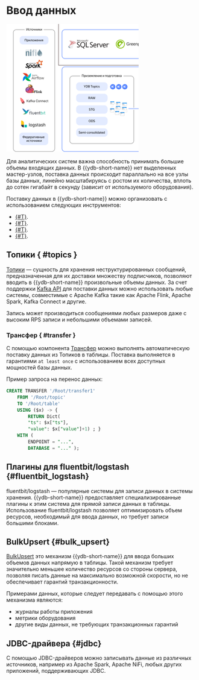 # Ввод данных

![](_includes/olap_ingest.png)

Для аналитических систем важна способность принимать большие объемы входящих данных. В {{ydb-short-name}} нет выделенных мастер-узлов, поставка данных происходит параллально на все узлы базы данных, линейно масштабируясь с ростом их количества, вплоть до сотен гигабайт в секунду (зависит от используемого оборудования).

Поставку данных в {{ydb-short-name}} можно организовать с использованием следующих инструментов:

- [{#T}](#topics).
- [{#T}](#fluentbit_logstash).
- [{#T}](#bulk_upsert).
- [{#T}](#jdbc).

## Топики { #topics }

[Топики](../../concepts/topic.md) — сущность для хранения неструктурированных сообщений, предназначенная для их доставки множеству подписчиков, позволяют вводить в {{ydb-short-name}} произвольные объемы данных. За счет поддержки [Kafka API](../../core/reference/kafka-api.md) для поставки данных можно использовать любые системы, совместимые с Apache Kafka такие как Apache Flink, Apache Spark, Kafka Connect и другие.

Запись может производиться сообщениями любых размеров даже с высоким RPS записи и небольшими объемами записей.

### Трансфер { #transfer }

С помощью компонента [Трансфер]() можно выполнять автоматическую поставку данных из Топиков в таблицы. Поставка выполняется в гарантиями `at least once` с использованием всех доступных мощностей базы данных.

Пример запроса на перенос данных:

```sql
CREATE TRANSFER '/Root/transfer1'
    FROM '/Root/topic'
    TO '/Root/table'
    USING ($x) -> {
        RETURN Dict(
        "ts": $x["ts"],
        "value": $x["value"]+1) ; }
    WITH (
        ENDPOINT = "...",
        DATABASE = "..." );
```

## Плагины для fluentbit/logstash {#fluentbit_logstash}

fluentbit/logstash — популярные системы для записи данных в системы хранения. {{ydb-short-name}} предоставляет специализированные плагины к этим система для прямой записи данных в таблицы. Использование fluentbit/logstash позволяет оптимизировать объем ресурсов, необходимый для ввода данных, но требует записи большими блоками.

## BulkUpsert {#bulk_upsert}

[BulkUpsert]() это механизм {{ydb-short-name}} для ввода больших объемов данных напрямую в таблицы. Такой механизм требует значительно меньшее количество ресурсов со стороны сервера, позволяя писать данные на максимально возможной скорости, но не обеспечивает гарантий транзакционности.

Примерами данных, которые следует передавать с помощью этого механизма являются:

- журналы работы приложения
- метрики оборудования
- другие виды данных, не требующих транзакционных гарантий

## JDBC-драйвера {#jdbc}

С помощью JDBC-драйверов можно записывать данные из различных источников, например из
Apache Spark, Apache NiFi, любых других приложений, поддерживающих JDBC.


